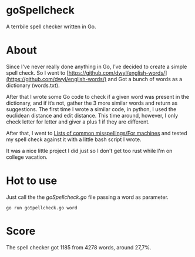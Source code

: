 # goSpellcheck

A terrbile spell checker written in Go.

# About

Since I've never really done anything in Go, I’ve decided to create a simple spell check. So I went to [https://github.com/dwyl/english-words/](https://github.com/dwyl/english-words/) and Got a bunch of words as a dictionary (words.txt).

After that I wrote some Go code to check if a given word was present in the dictionary, and if it’s not, gather the 3 more similar words and return as suggestions. The first time I wrote a similar code, in python, I used the euclidean distance and edit distance. This time around, however, I only check letter for letter and giver a plus 1 if they are different.

After that, I went to [Lists of common misspellings/For machines](https://en.wikipedia.org/wiki/Wikipedia:Lists_of_common_misspellings/For_machines) and tested my spell check against it with a little bash script I wrote.

It was a nice little project I did just so I don't get too rust while I'm on college vacation.

# Hot to use

Just call the the *goSpellcheck.go* file passing a word as parameter.

```
go run goSpellcheck.go word
```

# Score

The spell checker got 1185 from 4278 words, around 27,7%.
